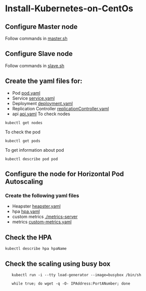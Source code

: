 # Install-Kubernetes-on-CentOs

## Configure Master node

Follow commands in [master.sh](https://github.com/vevsatechnologies/kubernetes-docker-centOS/blob/master/master.sh)

## Configure Slave node

Follow commands in [slave.sh](https://github.com/vevsatechnologies/kubernetes-docker-centOS/blob/master/slave.sh)

## Create the yaml files for:
- Pod [pod.yaml](https://github.com/vevsatechnologies/kubernetes-docker-centOS/blob/master/pod.yaml)
- Service [service.yaml](https://github.com/vevsatechnologies/kubernetes-docker-centOS/blob/master/service.yaml)
- Deployment [deployment.yaml](https://github.com/vevsatechnologies/kubernetes-docker-centOS/blob/master/deployment.yaml)
- Replication Controller [replicationController.yaml](https://github.com/vevsatechnologies/kubernetes-docker-centOS/blob/master/replicationController.yaml)
- api [api.yaml](https://github.com/vevsatechnologies/kubernetes-docker-centOS/blob/master/api.yaml)
To check nodes
```
kubectl get nodes
```

To check the pod 
```
kubectl get pods
```

To get information about pod

```
kubectl describe pod pod
```

## Configure the node for Horizontal Pod Autoscaling

### Create the following yaml files
- Heapster [heapster.yaml](https://github.com/vevsatechnologies/kubernetes-docker-centOS/blob/master/heapster.yaml)
- hpa [hpa.yaml](https://github.com/vevsatechnologies/kubernetes-docker-centOS/blob/master/hpa.yaml)
- custom metrics [./metrics-server](https://github.com/vevsatechnologies/kubernetes-docker-centOS/tree/master/metrics-server)
- metrics [custom-metrics.yaml](https://github.com/vevsatechnologies/kubernetes-docker-centOS/blob/master/metrics/custom-metrics.yaml)


## Check the HPA
```
kubectl describe hpa hpaName
```

## Check the scaling using busy box

```
   kubectl run -i --tty load-generator --image=busybox /bin/sh
   
   while true; do wget -q -O- IPAddress:PortANumber; done
  
```
